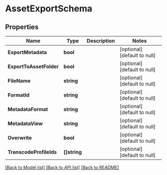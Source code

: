 # AssetExportSchema

## Properties
Name | Type | Description | Notes
------------ | ------------- | ------------- | -------------
**ExportMetadata** | **bool** |  | [optional] [default to null]
**ExportToAssetFolder** | **bool** |  | [optional] [default to null]
**FileName** | **string** |  | [optional] [default to null]
**FormatId** | **string** |  | [optional] [default to null]
**MetadataFormat** | **string** |  | [optional] [default to null]
**MetadataView** | **string** |  | [optional] [default to null]
**Overwrite** | **bool** |  | [optional] [default to null]
**TranscodeProfileIds** | **[]string** |  | [optional] [default to null]

[[Back to Model list]](../README.md#documentation-for-models) [[Back to API list]](../README.md#documentation-for-api-endpoints) [[Back to README]](../README.md)


